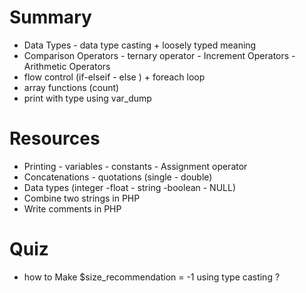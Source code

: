 
# Summary
 *  Data Types - data type casting  + loosely typed meaning
 *  Comparison Operators - ternary operator - Increment Operators - Arithmetic Operators
 *  flow control (if-elseif - else ) + foreach loop
 *  array functions (count)
 *  print with type using var_dump

# Resources
- Printing - variables - constants - Assignment operator
- Concatenations - quotations (single - double)
- Data types (integer -float - string -boolean - NULL)
- Combine two strings in PHP
- Write comments in PHP

# Quiz
- how to Make $size_recommendation = -1 using type casting ?


